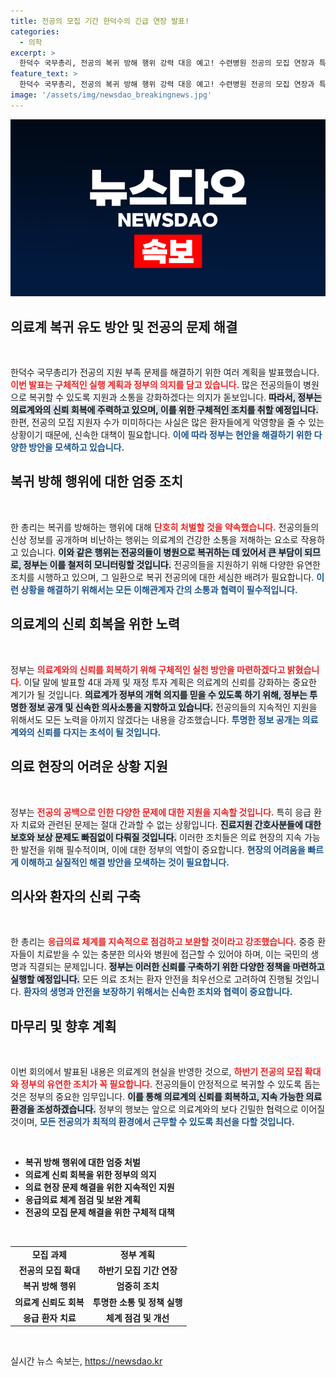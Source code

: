 ```yaml
---
title: 전공의 모집 기간 한덕수의 긴급 연장 발표!
categories:
  - 의학
excerpt: >
  한덕수 국무총리, 전공의 복귀 방해 행위 강력 대응 예고! 수련병원 전공의 모집 연장과 특례 적용으로 의료계의 불확실성 해소에 나선다. 이번 계획의 구체적 실행과 재정 투자 방안은 언제 공개될까? 클릭하여 확인하세요!
feature_text: >
  한덕수 국무총리, 전공의 복귀 방해 행위 강력 대응 예고! 수련병원 전공의 모집 연장과 특례 적용으로 의료계의 불확실성 해소에 나선다. 이번 계획의 구체적 실행과 재정 투자 방안은 언제 공개될까? 클릭하여 확인하세요!
image: '/assets/img/newsdao_breakingnews.jpg'
---
```


<p><img src="/assets/img/newsdao_breakingnews.jpg" alt="pcversion 속보" /></p>

<h2 data-ke-size="size26">의료계 복귀 유도 방안 및 전공의 문제 해결</h2>

<p data-ke-size="size16">&nbsp;</p>

<p>한덕수 국무총리가 전공의 지원 부족 문제를 해결하기 위한 여러 계획을 발표했습니다. <b><span style="color: #ee2323;">이번 발표는 구체적인 실행 계획과 정부의 의지를 담고 있습니다.</span></b> 많은 전공의들이 병원으로 복귀할 수 있도록 지원과 소통을 강화하겠다는 의지가 돋보입니다. <b><span style="background-color: #21538527;">따라서, 정부는 의료계와의 신뢰 회복에 주력하고 있으며, 이를 위한 구체적인 조치를 취할 예정입니다.</span></b> 한편, 전공의 모집 지원자 수가 미미하다는 사실은 많은 환자들에게 악영향을 줄 수 있는 상황이기 때문에, 신속한 대책이 필요합니다. <b><span style="color: #1a5490;">이에 따라 정부는 현안을 해결하기 위한 다양한 방안을 모색하고 있습니다.</span></b></p>

<h2 data-ke-size="size26">복귀 방해 행위에 대한 엄중 조치</h2>

<p data-ke-size="size16">&nbsp;</p>

<p>한 총리는 복귀를 방해하는 행위에 대해 <b><span style="color: #ee2323;">단호히 처벌할 것을 약속했습니다.</span></b> 전공의들의 신상 정보를 공개하며 비난하는 행위는 의료계의 건강한 소통을 저해하는 요소로 작용하고 있습니다. <b><span style="background-color: #21538527;">이와 같은 행위는 전공의들이 병원으로 복귀하는 데 있어서 큰 부담이 되므로, 정부는 이를 철저히 모니터링할 것입니다.</span></b> 전공의들을 지원하기 위해 다양한 유연한 조치를 시행하고 있으며, 그 일환으로 복귀 전공의에 대한 세심한 배려가 필요합니다. <b><span style="color: #1a5490;">이런 상황을 해결하기 위해서는 모든 이해관계자 간의 소통과 협력이 필수적입니다.</span></b></p>

<h2 data-ke-size="size26">의료계의 신뢰 회복을 위한 노력</h2>

<p data-ke-size="size16">&nbsp;</p>

<p>정부는 <b><span style="color: #ee2323;">의료계와의 신뢰를 회복하기 위해 구체적인 실천 방안을 마련하겠다고 밝혔습니다.</span></b> 이달 말에 발표할 4대 과제 및 재정 투자 계획은 의료계의 신뢰를 강화하는 중요한 계기가 될 것입니다. <b><span style="background-color: #21538527;">의료계가 정부의 개혁 의지를 믿을 수 있도록 하기 위해, 정부는 투명한 정보 공개 및 신속한 의사소통을 지향하고 있습니다.</span></b> 전공의들의 지속적인 지원을 위해서도 모든 노력을 아끼지 않겠다는 내용을 강조했습니다. <b><span style="color: #1a5490;">투명한 정보 공개는 의료계와의 신뢰를 다지는 초석이 될 것입니다.</span></b></p>

<h2 data-ke-size="size26">의료 현장의 어려운 상황 지원</h2>

<p data-ke-size="size16">&nbsp;</p>

<p>정부는 <b><span style="color: #ee2323;">전공의 공백으로 인한 다양한 문제에 대한 지원을 지속할 것입니다.</span></b> 특히 응급 환자 치료와 관련된 문제는 절대 간과할 수 없는 상황입니다. <b><span style="background-color: #21538527;">진료지원 간호사분들에 대한 보호와 보상 문제도 빠짐없이 다뤄질 것입니다.</span></b> 이러한 조치들은 의료 현장의 지속 가능한 발전을 위해 필수적이며, 이에 대한 정부의 역할이 중요합니다. <b><span style="color: #1a5490;">현장의 어려움을 빠르게 이해하고 실질적인 해결 방안을 모색하는 것이 필요합니다.</span></b></p>

<h2 data-ke-size="size26">의사와 환자의 신뢰 구축</h2>

<p data-ke-size="size16">&nbsp;</p>

<p>한 총리는 <b><span style="color: #ee2323;">응급의료 체계를 지속적으로 점검하고 보완할 것이라고 강조했습니다.</span></b> 중증 환자들이 치료받을 수 있는 충분한 의사와 병원에 접근할 수 있어야 하며, 이는 국민의 생명과 직결되는 문제입니다. <b><span style="background-color: #21538527;">정부는 이러한 신뢰를 구축하기 위한 다양한 정책을 마련하고 실행할 예정입니다.</span></b> 모든 의료 조처는 환자 안전을 최우선으로 고려하여 진행될 것입니다. <b><span style="color: #1a5490;">환자의 생명과 안전을 보장하기 위해서는 신속한 조치와 협력이 중요합니다.</span></b></p>

<h2 data-ke-size="size26">마무리 및 향후 계획</h2>

<p data-ke-size="size16">&nbsp;</p>

<p>이번 회의에서 발표된 내용은 의료계의 현실을 반영한 것으로, <b><span style="color: #ee2323;">하반기 전공의 모집 확대와 정부의 유연한 조치가 꼭 필요합니다.</span></b> 전공의들이 안정적으로 복귀할 수 있도록 돕는 것은 정부의 중요한 임무입니다. <b><span style="background-color: #21538527;">이를 통해 의료계의 신뢰를 회복하고, 지속 가능한 의료 환경을 조성하겠습니다.</span></b> 정부의 행보는 앞으로 의료계와의 보다 긴밀한 협력으로 이어질 것이며, <b><span style="color: #1a5490;">모든 전공의가 최적의 환경에서 근무할 수 있도록 최선을 다할 것입니다.</span></b> </p>

<p data-ke-size="size16">&nbsp;</p> 

<ul>
    <li><b>복귀 방해 행위에 대한 엄중 처벌</b></li>
    <li><b>의료계 신뢰 회복을 위한 정부의 의지</b></li>
    <li><b>의료 현장 문제 해결을 위한 지속적인 지원</b></li>
    <li><b>응급의료 체계 점검 및 보완 계획</b></li>
    <li><b>전공의 모집 문제 해결을 위한 구체적 대책</b></li>
</ul>

<p data-ke-size="size16">&nbsp;</p>

<table style="width: 100%; border-collapse: collapse;">
    <tr>
        <td style="text-align: center; height: 17px;"><b>모집 과제</b></td>
        <td style="text-align: center; height: 17px;"><b>정부 계획</b></td>
    </tr>
    <tr>
        <td style="text-align: center; height: 17px;"><b>전공의 모집 확대</b></td>
        <td style="text-align: center; height: 17px;"><b>하반기 모집 기간 연장</b></td>
    </tr>
    <tr>
        <td style="text-align: center; height: 17px;"><b>복귀 방해 행위</b></td>
        <td style="text-align: center; height: 17px;"><b>엄중히 조치</b></td>
    </tr>
    <tr>
        <td style="text-align: center; height: 17px;"><b>의료계 신뢰도 회복</b></td>
        <td style="text-align: center; height: 17px;"><b>투명한 소통 및 정책 실행</b></td>
    </tr>
    <tr>
        <td style="text-align: center; height: 17px;"><b>응급 환자 치료</b></td>
        <td style="text-align: center; height: 17px;"><b>체계 점검 및 개선</b></td>
    </tr>
</table>

<p data-ke-size="size16">&nbsp;</p>
실시간 뉴스 속보는, <a href="https://newsdao.kr" rel="dofollow">https://newsdao.kr</a>



